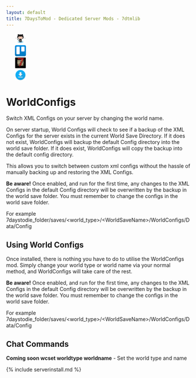 ```yaml
---
layout: default
title: 7DaysToMod - Dedicated Server Mods - 7dtmlib
---
```

<ul style="list-style: none;">
	<li class="link-toolbar-right">
		<a href="https://github.com/7DaysToMod/worldconfigs" class="social-icon" target="_blank" title="View on Github">
			<img src="/images/Octocat.png" height="30">
		</a>
	</li>
	<li class="link-toolbar-right">
		<a href="https://trello.com/b/56hyB7rT/worldconfigs" class="social-icon" target="_blank" title="TODO List on Trello">
			<img src="/images/trello.png" height="30">
		</a>
	</li>
	<li class="link-toolbar-right">
		<a href="https://7daystodie.com/forums/showthread.php?65053-DEDI-WorldConfigs-Automated-XML-Config-Switching-for-Servers" class="social-icon" target="_blank" title="7DaysToDie.com Forum Post">
			<img src="/images/placeholder_small.png" height="30">
		</a>
	</li>
	<li class="link-toolbar-right">
		<a href="https://github.com/7DaysToMod/worldconfigs/releases" class="social-icon" target="_blank" title="Downloads">
			<img src="/images/download.png" height="30">
		</a>
	</li>
</ul>

# WorldConfigs

Switch XML Configs on your server by changing the world name.


On server startup, World Configs will check to see if a backup of the XML Configs for the server exists in the current World Save Directory.  If it does not exist, WorldConfigs will backup the default Config directory into the world save folder.  If it does exist, WorldConfigs will copy the backup into the default config directory.

This allows you to switch between custom xml configs without the hassle of manually backing up and restoring the XML Configs.

__Be aware!__  Once enabled, and run for the first time, any changes to the XML Configs in the default Config directory will be overwritten by the backup in the world save folder.  You must remember to change the configs in the world save folder. 

For example 7daystodie_folder/saves/&lt;world_type&gt;/&lt;WorldSaveName&gt;/WorldConfigs/Data/Config

## Using World Configs

Once installed, there is nothing you have to do to utilise the WorldConfigs mod.  Simply change your world type or world name via your normal method, and WorldConfigs will take care of the rest.

__Be aware!__  Once enabled, and run for the first time, any changes to the XML Configs in the default Config directory will be overwritten by the backup in the world save folder.  You must remember to change the configs in the world save folder. 

For example 7daystodie_folder/saves/&lt;world_type&gt;/&lt;WorldSaveName&gt;/WorldConfigs/Data/Config


## Chat Commands

__Coming soon wcset worldtype worldname__ - Set the world type and name

{% include serverinstall.md %}
